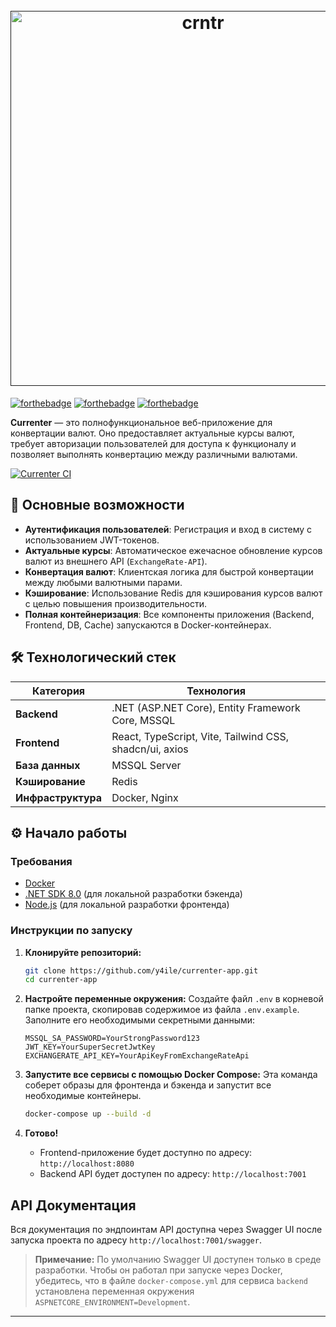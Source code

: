 <h1 align="center">
  <br>
  <a href=""><img src="https://i.imgur.com/i0MM4x7.png" alt="crntr" width="600"></a>
  <br>
</h1>

[![forthebadge](https://forthebadge.com/images/badges/docker-container.svg)](https://forthebadge.com)
[![forthebadge](https://forthebadge.com/images/badges/made-with-c-sharp.svg)](https://forthebadge.com)
[![forthebadge](https://forthebadge.com/images/badges/made-with-react.svg)](https://forthebadge.com)

**Currenter** — это полнофункциональное веб-приложение для конвертации валют. Оно предоставляет актуальные курсы валют, требует авторизации пользователей для доступа к функционалу и позволяет выполнять конвертацию между различными валютами.

[![Currenter CI](https://github.com/y4ile/currenter-app/actions/workflows/main.yml/badge.svg)](https://github.com/y4ile/currenter-app/actions/workflows/main.yml)

## 🚀 Основные возможности

* **Аутентификация пользователей**: Регистрация и вход в систему с использованием JWT-токенов.
* **Актуальные курсы**: Автоматическое ежечасное обновление курсов валют из внешнего API (`ExchangeRate-API`).
* **Конвертация валют**: Клиентская логика для быстрой конвертации между любыми валютными парами.
* **Кэширование**: Использование Redis для кэширования курсов валют с целью повышения производительности.
* **Полная контейнеризация**: Все компоненты приложения (Backend, Frontend, DB, Cache) запускаются в Docker-контейнерах.

## 🛠️ Технологический стек

| Категория       | Технология                                                               |
| --------------- | ------------------------------------------------------------------------ |
| **Backend** | .NET (ASP.NET Core), Entity Framework Core, MSSQL              |
| **Frontend** | React, TypeScript, Vite, Tailwind CSS, shadcn/ui, axios        |
| **База данных** | MSSQL Server                                                             |
| **Кэширование** | Redis                                                                    |
| **Инфраструктура** | Docker, Nginx                                       |

## ⚙️ Начало работы

### Требования

* [Docker](https://www.docker.com/products/docker-desktop/)
* [.NET SDK 8.0](https://dotnet.microsoft.com/download/dotnet/8.0) (для локальной разработки бэкенда)
* [Node.js](https://nodejs.org/) (для локальной разработки фронтенда)

### Инструкции по запуску

1.  **Клонируйте репозиторий:**
    ```bash
    git clone https://github.com/y4ile/currenter-app.git
    cd currenter-app
    ```

2.  **Настройте переменные окружения:**
    Создайте файл `.env` в корневой папке проекта, скопировав содержимое из файла `.env.example`. Заполните его необходимыми секретными данными:
    ```env
    MSSQL_SA_PASSWORD=YourStrongPassword123
    JWT_KEY=YourSuperSecretJwtKey
    EXCHANGERATE_API_KEY=YourApiKeyFromExchangeRateApi
    ```

3.  **Запустите все сервисы с помощью Docker Compose:**
    Эта команда соберет образы для фронтенда и бэкенда и запустит все необходимые контейнеры.
    ```bash
    docker-compose up --build -d
    ```

4.  **Готово!**
    * Frontend-приложение будет доступно по адресу: `http://localhost:8080`
    * Backend API будет доступен по адресу: `http://localhost:7001`

## API Документация

Вся документация по эндпоинтам API доступна через Swagger UI после запуска проекта по адресу `http://localhost:7001/swagger`.

> **Примечание:** По умолчанию Swagger UI доступен только в среде разработки. Чтобы он работал при запуске через Docker, убедитесь, что в файле `docker-compose.yml` для сервиса `backend` установлена переменная окружения `ASPNETCORE_ENVIRONMENT=Development`.

---